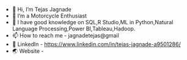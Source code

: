 - 👋 Hi, I’m Tejas Jagnade
- 👀 I’m a Motorcycle Enthusiast
- 🌱 I have good knowledge on SQL,R Studio,ML in Python,Natural Language Processing,Power BI,Tableau,Hadoop.
- 📫 How to reach me - jagnadetejas@gmail
- 📃 LinkedIn - https://www.linkedin.com/in/tejas-jagnade-a9501286/
- 🌏 Website - 
<!---
tjagnade27/tjagnade27 is a ✨ special ✨ repository because its `README.md` (this file) appears on your GitHub profile.
You can click the Preview link to take a look at your changes.
--->

